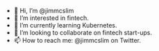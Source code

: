 - 👋 Hi, I’m @jimmcslim
- 👀 I’m interested in fintech.
- 🌱 I’m currently learning Kubernetes.
- 💞️ I’m looking to collaborate on fintech start-ups.
- 📫 How to reach me: @jimmcslim on Twitter.

<!---
jimmcslim/jimmcslim is a ✨ special ✨ repository because its `README.md` (this file) appears on your GitHub profile.
You can click the Preview link to take a look at your changes.
--->
